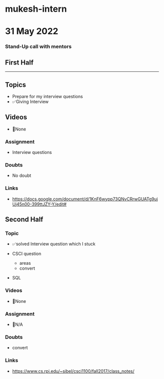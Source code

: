 # mukesh-intern

# 31 May 2022
### Stand-Up call with mentors

## First Half
********
## Topics
- Prepare for my interview questions
- ✅Giving Interview

## Videos

- 🚫None

### Assignment

- Interview questions

### Doubts

- No doubt 

### Links

- https://docs.google.com/document/d/1KnF6wypp73QNvCRrwGUATg9ujUj45n00-399ttJZY-Y/edit#

## Second Half
### Topic
- ✅solved  Interview question which I stuck
- CSCI question
  
  - areas
  - convert

- SQL
### Videos

- 🚫None

### Assignment 
- 🚫N/A  

### Doubts

- convert

### Links

- https://www.cs.rpi.edu/~sibel/csci1100/fall2017/class_notes/